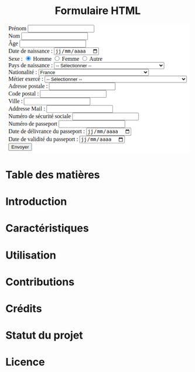 <center>

# Formulaire HTML

<img src=/pics/form-html.png />

</center>

# Table des matières

# Introduction

# Caractéristiques

# Utilisation

# Contributions

# Crédits

# Statut du projet

# Licence
